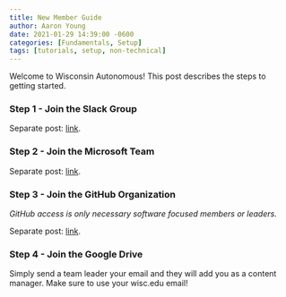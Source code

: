 ```yaml
---
title: New Member Guide
author: Aaron Young
date: 2021-01-29 14:39:00 -0600
categories: [Fundamentals, Setup]
tags: [tutorials, setup, non-technical]
---
```


Welcome to Wisconsin Autonomous! This post describes the steps to getting started.

### Step 1 - Join the Slack Group

Separate post: [link](/posts/slack-group).

### Step 2 - Join the Microsoft Team

Separate post: [link](/posts/ms-team).

### Step 3 - Join the GitHub Organization 

_GitHub access is only necessary software focused members or leaders._

Separate post: [link](/posts/github-org).

### Step 4 - Join the Google Drive

Simply send a team leader your email and they will add you as a content manager. Make sure to use your wisc.edu email!

